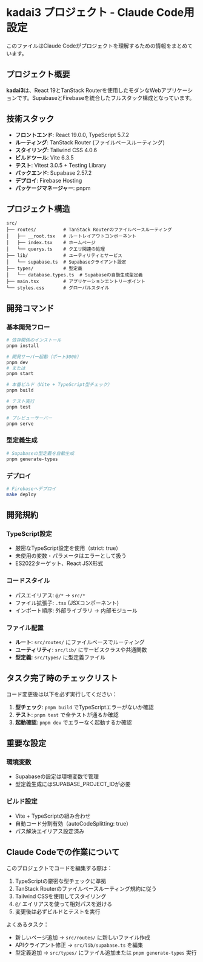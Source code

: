 # kadai3 プロジェクト - Claude Code用設定

このファイルはClaude Codeがプロジェクトを理解するための情報をまとめています。

## プロジェクト概要

**kadai3**は、React 19とTanStack Routerを使用したモダンなWebアプリケーションです。SupabaseとFirebaseを統合したフルスタック構成となっています。

## 技術スタック

- **フロントエンド**: React 19.0.0, TypeScript 5.7.2
- **ルーティング**: TanStack Router (ファイルベースルーティング)
- **スタイリング**: Tailwind CSS 4.0.6
- **ビルドツール**: Vite 6.3.5
- **テスト**: Vitest 3.0.5 + Testing Library
- **バックエンド**: Supabase 2.57.2
- **デプロイ**: Firebase Hosting
- **パッケージマネージャー**: pnpm

## プロジェクト構造

```
src/
├── routes/          # TanStack Routerのファイルベースルーティング
│   ├── __root.tsx   # ルートレイアウトコンポーネント
│   ├── index.tsx    # ホームページ
│   └── querys.ts    # クエリ関連の処理
├── lib/             # ユーティリティとサービス
│   └── supabase.ts  # Supabaseクライアント設定
├── types/           # 型定義
│   └── database.types.ts  # Supabaseの自動生成型定義
├── main.tsx         # アプリケーションエントリーポイント
└── styles.css       # グローバルスタイル
```

## 開発コマンド

### 基本開発フロー
```bash
# 依存関係のインストール
pnpm install

# 開発サーバー起動（ポート3000）
pnpm dev
# または
pnpm start

# 本番ビルド（Vite + TypeScript型チェック）
pnpm build

# テスト実行
pnpm test

# プレビューサーバー
pnpm serve
```

### 型定義生成
```bash
# Supabaseの型定義を自動生成
pnpm generate-types
```

### デプロイ
```bash
# Firebaseへデプロイ
make deploy
```

## 開発規約

### TypeScript設定
- 厳密なTypeScript設定を使用（strict: true）
- 未使用の変数・パラメータはエラーとして扱う
- ES2022ターゲット、React JSX形式

### コードスタイル
- パスエイリアス: `@/*` → `src/*`
- ファイル拡張子: `.tsx` (JSXコンポーネント)
- インポート順序: 外部ライブラリ → 内部モジュール

### ファイル配置
- **ルート**: `src/routes/` にファイルベースでルーティング
- **ユーティリティ**: `src/lib/` にサービスクラスや共通関数
- **型定義**: `src/types/` に型定義ファイル

## タスク完了時のチェックリスト

コード変更後は以下を必ず実行してください：

1. **型チェック**: `pnpm build` でTypeScriptエラーがないか確認
2. **テスト**: `pnpm test` で全テストが通るか確認
3. **起動確認**: `pnpm dev` でエラーなく起動するか確認

## 重要な設定

### 環境変数
- Supabaseの設定は環境変数で管理
- 型定義生成にはSUPABASE_PROJECT_IDが必要

### ビルド設定
- Vite + TypeScriptの組み合わせ
- 自動コード分割有効（autoCodeSplitting: true）
- パス解決エイリアス設定済み

## Claude Codeでの作業について

このプロジェクトでコードを編集する際は：

1. TypeScriptの厳密な型チェックに準拠
2. TanStack Routerのファイルベースルーティング規約に従う
3. Tailwind CSSを使用してスタイリング
4. `@/` エイリアスを使って相対パスを避ける
5. 変更後は必ずビルドとテストを実行

よくあるタスク：
- 新しいページ追加 → `src/routes/` に新しいファイル作成
- APIクライアント修正 → `src/lib/supabase.ts` を編集
- 型定義追加 → `src/types/` にファイル追加または `pnpm generate-types` 実行
